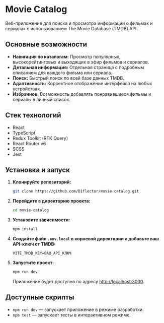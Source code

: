 # Movie Catalog

Веб-приложение для поиска и просмотра информации о фильмах и сериалах с использованием The Movie Database (TMDB) API.

## Основные возможности

*   **Навигация по каталогам:** Просмотр популярных, высокорейтинговых и выходящих в эфир фильмов и сериалов.
*   **Детальная информация:** Отдельная страница с подробным описанием для каждого фильма или сериала.
*   **Поиск:** Быстрый поиск по всей базе данных TMDB.
*   **Адаптивность:** Корректное отображение интерфейса на любых устройствах.
*   **Избранное:** Возможность добавлять понравившиеся фильмы и сериалы в личный список.

## Стек технологий

*   React
*   TypeScript
*   Redux Toolkit (RTK Query)
*   React Router v6
*   SCSS
*   Jest

## Установка и запуск

1.  **Клонируйте репозиторий:**
    ```bash
    git clone https://github.com/D1flector/movie-catalog.git
    ```
2.  **Перейдите в директорию проекта:**
    ```bash
    cd movie-catalog
    ```
3.  **Установите зависимости:**
    ```bash
    npm install
    ```
4.  **Создайте файл `.env.local` в корневой директории и добавьте ваш API-ключ от TMDB:**
    ```
    VITE_TMDB_KEY=ВАШ_API_КЛЮЧ
    ```
5.  **Запустите проект:**
    ```bash
    npm run dev
    ```
    Приложение будет доступно по адресу [http://localhost:3000](http://localhost:3000).

## Доступные скрипты

*   `npm run dev` — запускает приложение в режиме разработки.
*   `npm test` — запускает тесты в интерактивном режиме.